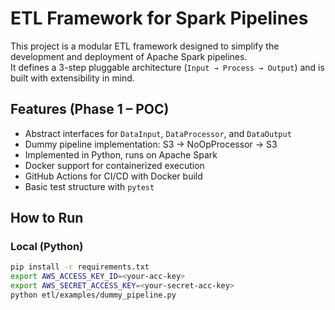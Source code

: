 # ETL Framework for Spark Pipelines

This project is a modular ETL framework designed to simplify the development and deployment of Apache Spark pipelines.  
It defines a 3-step pluggable architecture (`Input → Process → Output`) and is built with extensibility in mind.

## Features (Phase 1 – POC)

- Abstract interfaces for `DataInput`, `DataProcessor`, and `DataOutput`
- Dummy pipeline implementation: S3 → NoOpProcessor → S3
- Implemented in Python, runs on Apache Spark
- Docker support for containerized execution
- GitHub Actions for CI/CD with Docker build
- Basic test structure with `pytest`


## How to Run

### Local (Python)

```bash
pip install -r requirements.txt
export AWS_ACCESS_KEY_ID=<your-acc-key>
export AWS_SECRET_ACCESS_KEY=<your-secret-acc-key>
python etl/examples/dummy_pipeline.py
